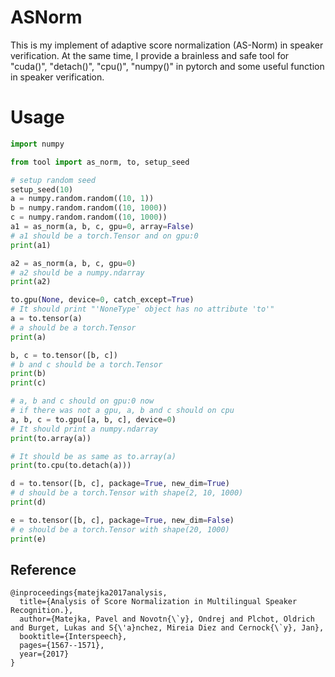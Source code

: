 # ASNorm
This is my implement of adaptive score normalization (AS-Norm) in speaker verification.
At the same time, I provide a brainless and safe tool for "cuda()", "detach()", "cpu()", "numpy()" in pytorch and some useful function in speaker verification.
# Usage
```python
import numpy

from tool import as_norm, to, setup_seed

# setup random seed
setup_seed(10)
a = numpy.random.random((10, 1))
b = numpy.random.random((10, 1000))
c = numpy.random.random((10, 1000))
a1 = as_norm(a, b, c, gpu=0, array=False)
# a1 should be a torch.Tensor and on gpu:0
print(a1)

a2 = as_norm(a, b, c, gpu=0)
# a2 should be a numpy.ndarray
print(a2)

to.gpu(None, device=0, catch_except=True)
# It should print "'NoneType' object has no attribute 'to'"
a = to.tensor(a)
# a should be a torch.Tensor
print(a)

b, c = to.tensor([b, c])
# b and c should be a torch.Tensor
print(b)
print(c)

# a, b and c should on gpu:0 now
# if there was not a gpu, a, b and c should on cpu
a, b, c = to.gpu([a, b, c], device=0)
# It should print a numpy.ndarray
print(to.array(a))

# It should be as same as to.array(a)
print(to.cpu(to.detach(a)))

d = to.tensor([b, c], package=True, new_dim=True)
# d should be a torch.Tensor with shape(2, 10, 1000)
print(d)

e = to.tensor([b, c], package=True, new_dim=False)
# e should be a torch.Tensor with shape(20, 1000)
print(e)
``` 
## Reference
```
@inproceedings{matejka2017analysis,
  title={Analysis of Score Normalization in Multilingual Speaker Recognition.},
  author={Matejka, Pavel and Novotn{\`y}, Ondrej and Plchot, Oldrich and Burget, Lukas and S{\'a}nchez, Mireia Diez and Cernock{\`y}, Jan},
  booktitle={Interspeech},
  pages={1567--1571},
  year={2017}
}
```